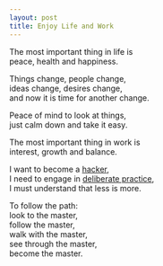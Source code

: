 ```yaml
---
layout: post
title: Enjoy Life and Work
---
```


The most important thing in life is   
peace, health and happiness.

Things change, people change,   
ideas change, desires change,   
and now it is time for another change.

Peace of mind to look at things,   
just calm down and take it easy.

The most important thing in work is   
interest, growth and balance.

I want to become a [hacker](http://www.catb.org/esr/faqs/hacker-howto.html),   
I need to engage in [deliberate practice](https://www.norvig.com/21-days.html),   
I must understand that less is more.

To follow the path:   
look to the master,   
follow the master,   
walk with the master,   
see through the master,   
become the master.
